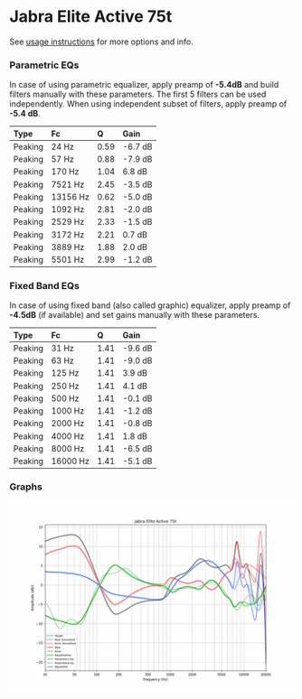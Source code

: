 # Jabra Elite Active 75t
See [usage instructions](https://github.com/jaakkopasanen/AutoEq#usage) for more options and info.

### Parametric EQs
In case of using parametric equalizer, apply preamp of **-5.4dB** and build filters manually
with these parameters. The first 5 filters can be used independently.
When using independent subset of filters, apply preamp of **-5.4 dB**.

| Type    | Fc       |    Q | Gain    |
|:--------|:---------|:-----|:--------|
| Peaking | 24 Hz    | 0.59 | -6.7 dB |
| Peaking | 57 Hz    | 0.88 | -7.9 dB |
| Peaking | 170 Hz   | 1.04 | 6.8 dB  |
| Peaking | 7521 Hz  | 2.45 | -3.5 dB |
| Peaking | 13156 Hz | 0.62 | -5.0 dB |
| Peaking | 1092 Hz  | 2.81 | -2.0 dB |
| Peaking | 2529 Hz  | 2.33 | -1.5 dB |
| Peaking | 3172 Hz  | 2.21 | 0.7 dB  |
| Peaking | 3889 Hz  | 1.88 | 2.0 dB  |
| Peaking | 5501 Hz  | 2.99 | -1.2 dB |

### Fixed Band EQs
In case of using fixed band (also called graphic) equalizer, apply preamp of **-4.5dB**
(if available) and set gains manually with these parameters.

| Type    | Fc       |    Q | Gain    |
|:--------|:---------|:-----|:--------|
| Peaking | 31 Hz    | 1.41 | -9.6 dB |
| Peaking | 63 Hz    | 1.41 | -9.0 dB |
| Peaking | 125 Hz   | 1.41 | 3.9 dB  |
| Peaking | 250 Hz   | 1.41 | 4.1 dB  |
| Peaking | 500 Hz   | 1.41 | -0.1 dB |
| Peaking | 1000 Hz  | 1.41 | -1.2 dB |
| Peaking | 2000 Hz  | 1.41 | -0.8 dB |
| Peaking | 4000 Hz  | 1.41 | 1.8 dB  |
| Peaking | 8000 Hz  | 1.41 | -6.5 dB |
| Peaking | 16000 Hz | 1.41 | -5.1 dB |

### Graphs
![](./Jabra%20Elite%20Active%2075t.png)